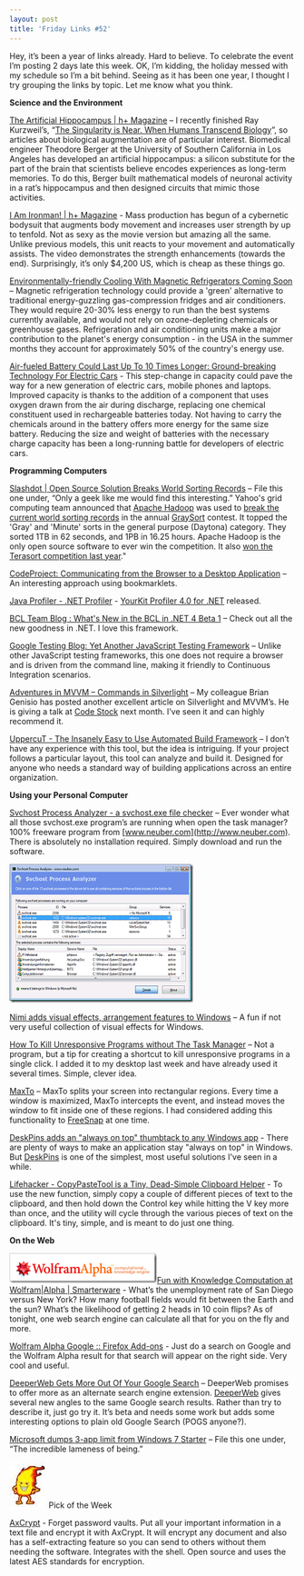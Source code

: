 ```yaml
---
layout: post
title: 'Friday Links #52'
---
```

Hey, it’s been a year of links already. Hard to believe. To celebrate the event I’m posting 2 days late this week. OK, I’m kidding, the holiday messed with my schedule so I’m a bit behind. Seeing as it has been one year, I thought I try grouping the links by topic. Let me know what you think.

**Science and the Environment**

[The Artificial Hippocampus | h+ Magazine](http://hplusmagazine.com/articles/neuro/artificial-hippocampus) – I recently finished Ray Kurzweil’s, “[The Singularity is Near. When Humans Transcend Biology](http://singularity.com/aboutthebook.html)”, so articles about biological augmentation are of particular interest. Biomedical engineer Theodore Berger at the University of Southern California in Los Angeles has developed an artificial hippocampus: a silicon substitute for the part of the brain that scientists believe encodes experiences as long-term memories. To do this, Berger built mathematical models of neuronal activity in a rat’s hippocampus and then designed circuits that mimic those activities.

[I Am Ironman! | h+ Magazine](http://hplusmagazine.com/articles/robotics/i-am-ironman) - Mass production has begun of a cybernetic bodysuit that augments body movement and increases user strength by up to tenfold. Not as sexy as the movie version but amazing all the same. Unlike previous models, this unit reacts to your movement and automatically assists. The video demonstrates the strength enhancements (towards the end). Surprisingly, it’s only $4,200 US, which is cheap as these things go.

[Environmentally-friendly Cooling With Magnetic Refrigerators Coming Soon](http://www.sciencedaily.com/releases/2009/05/090515083822.htm) – Magnetic refrigeration technology could provide a 'green' alternative to traditional energy-guzzling gas-compression fridges and air conditioners. They would require 20-30% less energy to run than the best systems currently available, and would not rely on ozone-depleting chemicals or greenhouse gases. Refrigeration and air conditioning units make a major contribution to the planet's energy consumption - in the USA in the summer months they account for approximately 50% of the country's energy use.

[Air-fueled Battery Could Last Up To 10 Times Longer: Ground-breaking Technology For Electric Cars](http://www.sciencedaily.com/releases/2009/05/090517152557.htm) - This step-change in capacity could pave the way for a new generation of electric cars, mobile phones and laptops. Improved capacity is thanks to the addition of a component that uses oxygen drawn from the air during discharge, replacing one chemical constituent used in rechargeable batteries today. Not having to carry the chemicals around in the battery offers more energy for the same size battery. Reducing the size and weight of batteries with the necessary charge capacity has been a long-running battle for developers of electric cars.

**Programming Computers**

[Slashdot | Open Source Solution Breaks World Sorting Records](http://tech.slashdot.org/article.pl?sid=09/05/16/1316242&from=rss) – File this one under, “Only a geek like me would find this interesting.” Yahoo's grid computing team announced that [Apache Hadoop](http://hadoop.apache.org/core/) was used to [break the current world sorting records](http://developer.yahoo.net/blogs/hadoop/2009/05/hadoop_sorts_a_petabyte_in_162.html) in the annual [GraySort](http://sortbenchmark.org/) contest. It topped the 'Gray' and 'Minute' sorts in the general purpose (Daytona) category. They sorted 1TB in 62 seconds, and 1PB in 16.25 hours. Apache Hadoop is the only open source software to ever win the competition. It also [won the Terasort competition last year](http://developer.yahoo.net/blogs/hadoop/2008/07/apache_hadoop_wins_terabyte_sort_benchmark.html)."

[CodeProject: Communicating from the Browser to a Desktop Application](http://www.codeproject.com/KB/IP/browser-to-desktop-app.aspx) – An interesting approach using bookmarklets.

[Java Profiler - .NET Profiler](http://www.yourkit.com/home/index.jsp) - [YourKit Profiler 4.0 for .NET](http://www.yourkit.com/dotnet/download/index.jsp) released.

[BCL Team Blog : What's New in the BCL in .NET 4 Beta 1](http://blogs.msdn.com/bclteam/archive/2009/05/22/what-s-new-in-the-bcl-in-net-4-beta-1-justin-van-patten.aspx) – Check out all the new goodness in .NET. I love this framework.

[Google Testing Blog: Yet Another JavaScript Testing Framework](http://googletesting.blogspot.com/2009/05/yet-another-javascript-testing.html) – Unlike other JavaScript testing frameworks, this one does not require a browser and is driven from the command line, making it friendly to Continuous Integration scenarios.

[Adventures in MVVM – Commands in Silverlight](http://houseofbilz.com/archive/2009/05/22/adventures-in-mvvm-ndash-commands-in-silverlight.aspx) – My colleague Brian Genisio has posted another excellent article on Silverlight and MVVM’s. He is giving a talk at [Code Stock](http://codestock.org/Sessions.aspx) next month. I’ve seen it and can highly recommend it.

[UppercuT - The Insanely Easy to Use Automated Build Framework](http://ferventcoder.com/archive/2009/05/08/uppercut---the-insanely-easy-to-use-automated-build-framework.aspx) – I don’t have any experience with this tool, but the idea is intriguing. If your project follows a particular layout, this tool can analyze and build it. Designed for anyone who needs a standard way of building applications across an entire organization.

**Using your Personal Computer**

[Svchost Process Analyzer - a svchost.exe file checker](http://www.neuber.com/free/svchost-analyzer/index.html) – Ever wonder what all those svchost.exe program’s are running when open the task manager? 100% freeware program from [www.neuber.com](http://www.neuber.com). There is absolutely no installation required. Simply download and run the software.

![svchost](/cdn/images/blog/FridayLinks52_570F/svchost.gif)

[Nimi adds visual effects, arrangement features to Windows](http://www.downloadsquad.com/2009/05/15/nimi-adds-visual-effects-arrangement-features-to-windows/) – A fun if not very useful collection of visual effects for Windows.

[How To Kill Unresponsive Programs without The Task Manager](http://www.makeuseof.com/tag/how-to-kill-unresponsive-programs-without-the-task-manager/) – Not a program, but a tip for creating a shortcut to kill unresponsive programs in a single click. I added it to my desktop last week and have already used it several times. Simple, clever idea.

[MaxTo](http://www.maxto.net/using) – MaxTo splits your screen into rectangular regions. Every time a window is maximized, MaxTo intercepts the event, and instead moves the window to fit inside one of these regions. I had considered adding this functionality to [FreeSnap](/freesnap) at one time. 

[DeskPins adds an "always on top" thumbtack to any Windows app](http://www.downloadsquad.com/2009/05/21/deskpins-adds-an-always-on-top-thumbtack-to-any-windows-app/) - There are plenty of ways to make an application stay "always on top" in Windows. But [DeskPins](http://users.forthnet.gr/pat/efotinis/programs/deskpins.html) is one of the simplest, most useful solutions I've seen in a while.

[Lifehacker - CopyPasteTool is a Tiny, Dead-Simple Clipboard Helper](http://lifehacker.com/5264384/copypastetool-is-a-tiny-dead+simple-clipboard-helper) - To use the new function, simply copy a couple of different pieces of text to the clipboard, and then hold down the Control key while hitting the V key more than once, and the utility will cycle through the various pieces of text on the clipboard. It's tiny, simple, and is meant to do just one thing.

**On the Web**

![wolframalpha](/cdn/images/blog/FridayLinks52_570F/wolframalpha.png)[Fun with Knowledge Computation at Wolfram|Alpha | Smarterware](http://smarterware.org/1538/fun-with-computations-at-wolframalpha) - What’s the unemployment rate of San Diego versus New York? How many football fields would fit between the Earth and the sun? What’s the likelihood of getting 2 heads in 10 coin flips? As of tonight, one web search engine can calculate all that for you on the fly and more.

[Wolfram Alpha Google :: Firefox Add-ons](https://addons.mozilla.org/en-US/firefox/addon/12006) - Just do a search on Google and the Wolfram Alpha result for that search will appear on the right side. Very cool and useful.

[DeeperWeb Gets More Out Of Your Google Search](http://www.makeuseof.com/tag/deeperweb-gets-more-out-of-your-google-search/) – DeeperWeb promises to offer more as an alternate search engine extension. [DeeperWeb](http://www.deeperweb.com) gives several new angles to the same Google search results. Rather than try to describe it, just go try it. It’s beta and needs some work but adds some interesting options to plain old Google Search (POGS anyone?).

[Microsoft dumps 3-app limit from Windows 7 Starter](http://www.downloadsquad.com/2009/05/22/microsoft-dumps-3-app-limit-on-windows-7-starter/) – File this one under, “The incredible lameness of being.”

![](/cdn/images/blog/FridayLinks49_12B63/images.jpg) Pick of the Week

[AxCrypt](http://www.axantum.com/AxCrypt/) - Forget password vaults. Put all your important information in a text file and encrypt it with AxCrypt. It will encrypt any document and also has a self-extracting feature so you can send to others without them needing the software. Integrates with the shell. Open source and uses the latest AES standards for encryption.
